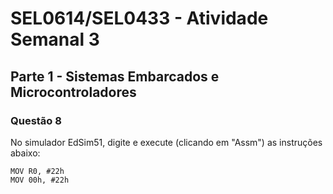 # SEL0614/SEL0433 - Atividade Semanal 3

## Parte 1 - Sistemas Embarcados e Microcontroladores

### Questão 8

No simulador EdSim51, digite e execute (clicando em "Assm") as instruções abaixo:

```assembly
MOV R0, #22h
MOV 00h, #22h
